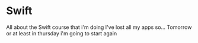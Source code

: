 # Swift
All about the Swift course that i'm doing
I've lost all my apps so... Tomorrow or at least in thursday i'm going to start again
